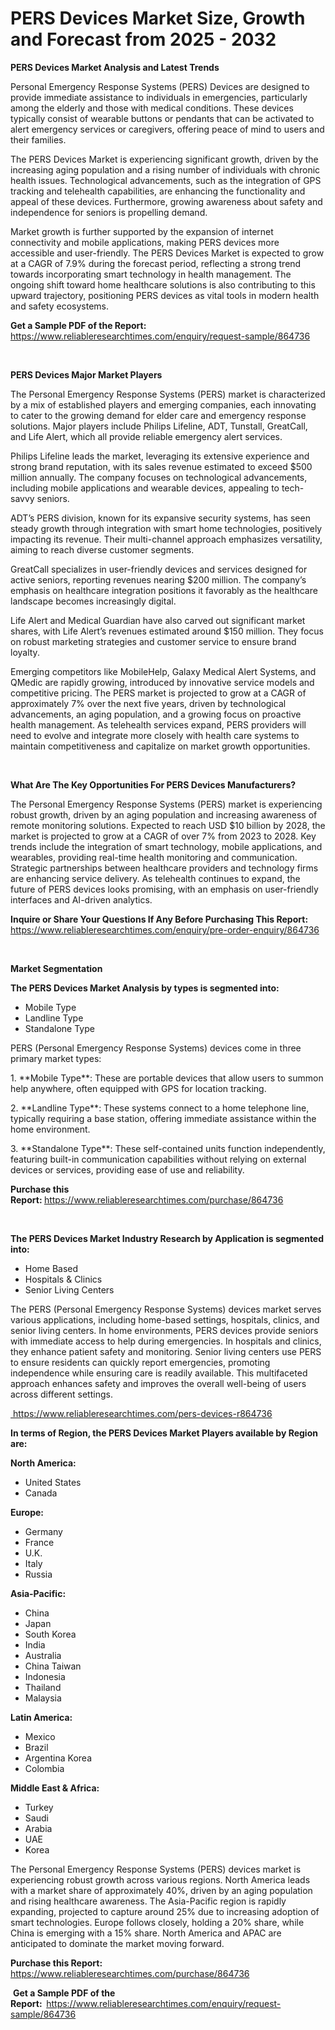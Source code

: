 <p><h1>PERS Devices Market Size, Growth and Forecast from 2025 - 2032</h1></p><p><strong>PERS Devices Market Analysis and Latest Trends</strong></p>
<p><p>Personal Emergency Response Systems (PERS) Devices are designed to provide immediate assistance to individuals in emergencies, particularly among the elderly and those with medical conditions. These devices typically consist of wearable buttons or pendants that can be activated to alert emergency services or caregivers, offering peace of mind to users and their families.</p><p>The PERS Devices Market is experiencing significant growth, driven by the increasing aging population and a rising number of individuals with chronic health issues. Technological advancements, such as the integration of GPS tracking and telehealth capabilities, are enhancing the functionality and appeal of these devices. Furthermore, growing awareness about safety and independence for seniors is propelling demand.</p><p>Market growth is further supported by the expansion of internet connectivity and mobile applications, making PERS devices more accessible and user-friendly. The PERS Devices Market is expected to grow at a CAGR of 7.9% during the forecast period, reflecting a strong trend towards incorporating smart technology in health management. The ongoing shift toward home healthcare solutions is also contributing to this upward trajectory, positioning PERS devices as vital tools in modern health and safety ecosystems.</p></p>
<p><strong>Get a Sample PDF of the Report:&nbsp;</strong> <a href="https://www.reliableresearchtimes.com/enquiry/request-sample/864736?utm_campaign=3210&utm_medium=2&utm_source=Github&utm_content=ia&utm_term=13042025&utm_id=pers-devices">https://www.reliableresearchtimes.com/enquiry/request-sample/864736</a></p>
<p>&nbsp;</p>
<p><strong>PERS Devices Major Market Players</strong></p>
<p><p>The Personal Emergency Response Systems (PERS) market is characterized by a mix of established players and emerging companies, each innovating to cater to the growing demand for elder care and emergency response solutions. Major players include Philips Lifeline, ADT, Tunstall, GreatCall, and Life Alert, which all provide reliable emergency alert services. </p><p>Philips Lifeline leads the market, leveraging its extensive experience and strong brand reputation, with its sales revenue estimated to exceed $500 million annually. The company focuses on technological advancements, including mobile applications and wearable devices, appealing to tech-savvy seniors.</p><p>ADT’s PERS division, known for its expansive security systems, has seen steady growth through integration with smart home technologies, positively impacting its revenue. Their multi-channel approach emphasizes versatility, aiming to reach diverse customer segments. </p><p>GreatCall specializes in user-friendly devices and services designed for active seniors, reporting revenues nearing $200 million. The company’s emphasis on healthcare integration positions it favorably as the healthcare landscape becomes increasingly digital.</p><p>Life Alert and Medical Guardian have also carved out significant market shares, with Life Alert’s revenues estimated around $150 million. They focus on robust marketing strategies and customer service to ensure brand loyalty.</p><p>Emerging competitors like MobileHelp, Galaxy Medical Alert Systems, and QMedic are rapidly growing, introduced by innovative service models and competitive pricing. The PERS market is projected to grow at a CAGR of approximately 7% over the next five years, driven by technological advancements, an aging population, and a growing focus on proactive health management. As telehealth services expand, PERS providers will need to evolve and integrate more closely with health care systems to maintain competitiveness and capitalize on market growth opportunities.</p></p>
<p>&nbsp;</p>
<p><strong>What Are The Key Opportunities For PERS Devices Manufacturers?</strong></p>
<p><p>The Personal Emergency Response Systems (PERS) market is experiencing robust growth, driven by an aging population and increasing awareness of remote monitoring solutions. Expected to reach USD $10 billion by 2028, the market is projected to grow at a CAGR of over 7% from 2023 to 2028. Key trends include the integration of smart technology, mobile applications, and wearables, providing real-time health monitoring and communication. Strategic partnerships between healthcare providers and technology firms are enhancing service delivery. As telehealth continues to expand, the future of PERS devices looks promising, with an emphasis on user-friendly interfaces and AI-driven analytics.</p></p>
<p><strong>Inquire or Share Your Questions If Any Before Purchasing This Report:</strong> <a href="https://www.reliableresearchtimes.com/enquiry/pre-order-enquiry/864736?utm_campaign=3210&utm_medium=2&utm_source=Github&utm_content=ia&utm_term=13042025&utm_id=pers-devices">https://www.reliableresearchtimes.com/enquiry/pre-order-enquiry/864736</a></p>
<p>&nbsp;</p>
<p><strong>Market Segmentation</strong></p>
<p><strong>The PERS Devices Market Analysis by types is segmented into:</strong></p>
<p><ul><li>Mobile Type</li><li>Landline Type</li><li>Standalone Type</li></ul></p>
<p><p>PERS (Personal Emergency Response Systems) devices come in three primary market types: </p><p>1. **Mobile Type**: These are portable devices that allow users to summon help anywhere, often equipped with GPS for location tracking.</p><p>2. **Landline Type**: These systems connect to a home telephone line, typically requiring a base station, offering immediate assistance within the home environment.</p><p>3. **Standalone Type**: These self-contained units function independently, featuring built-in communication capabilities without relying on external devices or services, providing ease of use and reliability.</p></p>
<p><strong>Purchase this Report:&nbsp;</strong><a href="https://www.reliableresearchtimes.com/purchase/864736?utm_campaign=3210&utm_medium=2&utm_source=Github&utm_content=ia&utm_term=13042025&utm_id=pers-devices">https://www.reliableresearchtimes.com/purchase/864736</a></p>
<p>&nbsp;</p>
<p><strong>The PERS Devices Market Industry Research by Application is segmented into:</strong></p>
<p><ul><li>Home Based</li><li>Hospitals & Clinics</li><li>Senior Living Centers</li></ul></p>
<p><p>The PERS (Personal Emergency Response Systems) devices market serves various applications, including home-based settings, hospitals, clinics, and senior living centers. In home environments, PERS devices provide seniors with immediate access to help during emergencies. In hospitals and clinics, they enhance patient safety and monitoring. Senior living centers use PERS to ensure residents can quickly report emergencies, promoting independence while ensuring care is readily available. This multifaceted approach enhances safety and improves the overall well-being of users across different settings.</p></p>
<p><a href="https://www.reliableresearchtimes.com/pers-devices-r864736?utm_campaign=3210&utm_medium=2&utm_source=Github&utm_content=ia&utm_term=13042025&utm_id=pers-devices">&nbsp;https://www.reliableresearchtimes.com/pers-devices-r864736</a></p>
<p><strong>In terms of Region, the PERS Devices Market Players available by Region are:</strong></p>
<p>
    <p> <strong> North America: </strong>
        <ul>
            <li>United States</li>
            <li>Canada</li>
        </ul>
        </p> 
    <p> <strong> Europe: </strong>
        <ul>
            <li>Germany</li>
            <li>France</li>
            <li>U.K.</li>
            <li>Italy</li>
            <li>Russia</li>
        </ul>
        </p> 
    <p> <strong> Asia-Pacific: </strong>
        <ul>
            <li>China</li>
            <li>Japan</li>
            <li>South Korea</li>
            <li>India</li>
            <li>Australia</li>
            <li>China Taiwan</li>
            <li>Indonesia</li>
            <li>Thailand</li>
            <li>Malaysia</li>
        </ul>
        </p> 
    <p> <strong> Latin America: </strong>
        <ul>
            <li>Mexico</li>
            <li>Brazil</li>
            <li>Argentina Korea</li>
            <li>Colombia</li>
        </ul>
        </p> 
    <p> <strong> Middle East & Africa: </strong>
        <ul>
            <li>Turkey</li>
            <li>Saudi</li>
            <li>Arabia</li>
            <li>UAE</li>
            <li>Korea</li>
        </ul>
    </p>
    </p>
<p><p>The Personal Emergency Response Systems (PERS) devices market is experiencing robust growth across various regions. North America leads with a market share of approximately 40%, driven by an aging population and rising healthcare awareness. The Asia-Pacific region is rapidly expanding, projected to capture around 25% due to increasing adoption of smart technologies. Europe follows closely, holding a 20% share, while China is emerging with a 15% share. North America and APAC are anticipated to dominate the market moving forward.</p></p>
<p><strong>Purchase this Report: </strong><a href="https://www.reliableresearchtimes.com/purchase/864736?utm_campaign=3210&utm_medium=2&utm_source=Github&utm_content=ia&utm_term=13042025&utm_id=pers-devices">https://www.reliableresearchtimes.com/purchase/864736</a></p>
<p>&nbsp;<strong>Get a Sample PDF of the Report:&nbsp;&nbsp;</strong><a href="https://www.reliableresearchtimes.com/enquiry/request-sample/864736?utm_campaign=3210&utm_medium=2&utm_source=Github&utm_content=ia&utm_term=13042025&utm_id=pers-devices">https://www.reliableresearchtimes.com/enquiry/request-sample/864736</a></p>
<p><strong></strong></p>
<p><p></p><p></p><p></p></p>